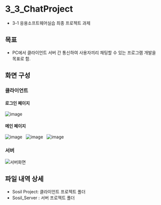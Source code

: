 # 3_3_ChatProject
* 3-1 응용소프트웨어실습 최종 프로젝트 과제
  
## 목표
* PC에서 클라이언트 서버 간 통신하여 사용자끼리 채팅할 수 있는 프로그램 개발을 목표로 함.

## 화면 구성
### 클라이언트
#### 로그인 페이지
![image](https://github.com/sailer10/3_3_ChatProject/assets/80940663/05b41f13-c6c8-4c60-873f-7d7ae56bf04c)

#### 메인 페이지
![image](https://github.com/sailer10/3_3_ChatProject/assets/80940663/d074e6d6-faea-4856-b1c5-e2e497ad7844)
&nbsp; 
![image](https://github.com/sailer10/3_3_ChatProject/assets/80940663/6a5a8dc6-3ab2-4463-abd5-5108711811e4)
&nbsp; 
![image](https://github.com/sailer10/3_3_ChatProject/assets/80940663/e9166e6a-fabb-4de4-8695-ceb4aa0cec55)

### 서버
![서버화면](https://github.com/sailer10/3_3_ChatProject/assets/80940663/169c8dcd-2a10-441b-94e8-3334e15c0553)

## 파일 내역 상세
* Sosil Project: 클라이언트 프로젝트 폴더
* Sosil_Server : 서버 프로젝트 폴더
